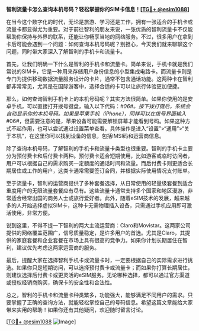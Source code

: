 **智利流量卡怎么查询本机号码？轻松掌握你的SIM卡信息！[[TG💪+ @esim1088](https://t.me/s/esim1088)]**

在当今这个数字化的时代，无论是旅游、学习还是工作，拥有一张适合的手机卡或流量卡都显得尤为重要。对于前往智利的朋友来说，一张优质的智利流量卡不仅能帮助你保持与外界的联系，还能让你畅享当地的网络服务。不过，很多用户在拿到卡后可能会遇到一个问题：如何查询本机号码呢？别担心，今天我们就来聊聊这个问题，同时带大家深入了解智利的手机卡和流量卡。

首先，让我们明确一下什么是智利的手机卡和流量卡。简单来说，手机卡就是我们常说的SIM卡，它是一种用来存储用户身份信息的小型集成电路卡。而流量卡则是专门为提供移动数据流量服务设计的卡片，通常不包含通话功能。这两种卡在智利都非常常见，尤其是在国际游客中，选择合适的卡可以让旅行体验更加便捷。

那么，如何查询智利手机卡上的本机号码呢？其实方法很简单。如果你使用的是安卓手机，可以直接打开拨号键盘，输入以下代码：*#06#。按下拨打键后，系统会自动显示你的本机号码。如果是苹果手机（iPhone），同样可以在拨号界面输入*#06#，但需要注意的是，苹果设备可能需要解锁屏幕才能看到号码。如果这种方式不起作用，也可以尝试通过设置菜单查看。具体操作是进入“设置”>“通用”>“关于本机”，在这里你可以找到设备的信息，包括IMSI码和运营商信息。

除了查询本机号码，了解智利的手机卡和流量卡类型也很重要。智利的手机卡主要分为预付费卡和后付费卡两种。预付费卡适合短期使用，比如游客或临时访问者，用户可以根据自己的需求购买一定额度的通话时间和流量。而后付费卡则更适合长期居住或工作的用户，这类卡通常需要签订合同，并根据实际使用情况支付账单。

至于流量卡，智利的运营商提供了多种套餐选择，从日常使用的轻量级套餐到适合重度用户的无限流量套餐应有尽有。这些流量卡通常支持多个国家和地区漫游，非常适合经常出国的商务人士或旅行爱好者。此外，随着eSIM技术的发展，越来越多的人开始选择虚拟SIM卡，这种卡无需物理插入设备，只需通过手机应用即可激活使用，非常方便。

说到这里，不得不提一下智利的两大主流运营商：Claro和Movistar。这两家公司提供的网络覆盖范围广，信号质量稳定，是许多用户的首选。尤其是Claro，其提供的家庭套餐和企业套餐在市场上具有很高的竞争力。如果你计划长期居住在智利，建议优先考虑这两家运营商的服务。

最后，提醒大家在选择智利手机卡或流量卡时，一定要根据自己的实际需求进行挑选。如果你只是短期访问，可以选择预付费卡或流量卡；而如果你打算长期居住，则建议选择后付费卡或更灵活的eSIM服务。无论哪种选择，都可以通过官方渠道或授权经销商购买，确保卡的安全性和合法性。

总之，智利的手机卡和流量卡种类繁多，功能强大，能够满足不同用户的需求。只要掌握了正确的查询方法，就能轻松掌控自己的号码信息。希望这篇文章能给大家带来实用的帮助！如果你还有其他疑问，欢迎随时留言讨论。

[[TG💪+ @esim1088](https://t.me/s/esim1088) ![Image](https://i.postimg.cc/4NQfJmqS/Snipaste-2025-05-13-00-14-12.png)]